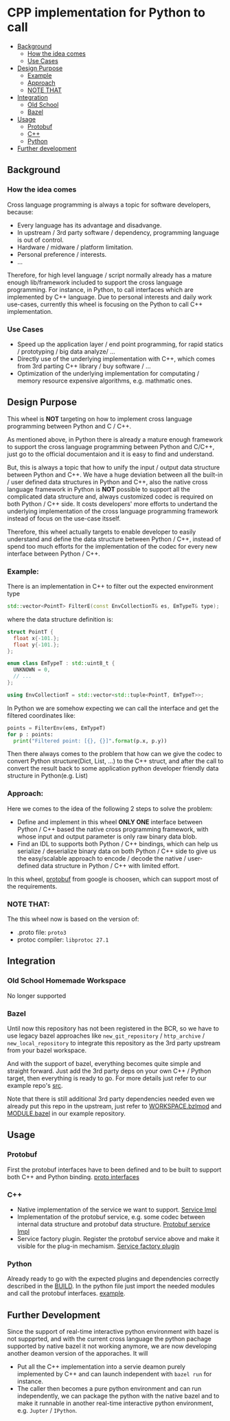 # CPP implementation for Python to call

* [Background](#background)
  * [How the idea comes](#how-the-idea-comes)
  * [Use Cases](#use-cases)
* [Design Purpose](#design-purpose)
  * [Example](#example)
  * [Approach](#approach)
  * [NOTE THAT](#note-that)
* [Integration](#integration)
  * [Old School](#old-school-homemade-workspace)
  * [Bazel](#bazel)
* [Usage](#usage)
  * [Protobuf](#protobuf)
  * [C++](#c)
  * [Python](#python)
* [Further development](#further-development)

## Background
### How the idea comes
Cross language programming is always a topic for software developers, because:
- Every language has its advantage and disadvange.
- In upstream / 3rd party software / dependency, programming language is out of control.
- Hardware / midware / platform limitation.
- Personal preference / interests.
- ...

Therefore, for high level language / script normally already has a mature enough lib/framework included to support the cross language programming. For instance, in Python, to call interfaces which are implemented by C++ language. Due to personal interests and daily work use-cases, currently this wheel is focusing on the Python to call C++ implementation.

### Use Cases
- Speed up the application layer / end point programming, for rapid statics / prototyping / big data analyze/ ...
- Directly use of the underlying implementation with C++, which comes from 3rd parting C++ library / buy software / ...
- Optimization of the underlying implementation for computating / memory resource expensive algorithms, e.g. mathmatic ones.

## Design Purpose
This wheel is **NOT** targeting on how to implement cross language programming between Python and C / C++.

As mentioned above, in Python there is already a mature enough framework to support the cross language programming between Python and C/C++, just go to the official documentaion and it is easy to find and understand.

But, this is always a topic that how to unify the input / output data structure between Python and C++. We have a huge deviation between all the built-in / user defined data structures in Python and C++, also the native cross language framework in Python is **NOT** possible to support all the complicated data structure and, always customized codec is required on both Python / C++ side. It costs developers' more efforts to undertand the underlying implementation of the cross language programming framework instead of focus on the use-case itsself.

Therefore, this wheel actually targets to enable developer to easily understand and define the data structure between Python / C++, instead of spend too much efforts for the implementation of the codec for every new interface between Python / C++.

### Example:
There is an implementation in C++ to filter out the expected environment type
```cpp
std::vector<PointT> FilterE(const EnvCollectionT& es, EmTypeT& type);
```
where the data structure definition is:
```cpp
struct PointT {
  float x{-101.};
  float y{-101.};
};

enum class EmTypeT : std::uint8_t {
  UNKNOWN = 0,
  // ...
};

using EnvCollectionT = std::vector<std::tuple<PointT, EmTypeT>>;
```
In Python we are somehow expecting we can call the interface and get the filtered coordinates like:
```python
points = FilterEnv(ems, EmTypeT)
for p : points:
  print("Filtered point: [{}, {}]".format(p.x, p.y))
```
Then there always comes to the problem that how can we give the codec to convert Python structure(Dict, List, ...) to the C++ struct, and after the call to convert the result back to some application python developer friendly data structure in Python(e.g. List)

### Approach:
Here we comes to the idea of the following 2 steps to solve the problem:
  - Define and implement in this wheel **ONLY ONE** interface between Python / C++ based the native cross programming framework, with whose input and output parameter is only raw binary data blob.
  - Find an IDL to supports both Python / C++ bindings, which can help us serialize / deserialize binary data on both Python / C++ side to give us the easy/scalable approach to encode / decode the native / user-defined data structure in Python / C++ with limited effort.

In this wheel, [protobuf](https://github.com/protocolbuffers/protobuf) from google is choosen, which can support most of the requirements.

### NOTE THAT:
The this wheel now is based on the version of:
  - .proto file: `proto3`
  - protoc compiler: `libprotoc 27.1` 

## Integration
### Old School Homemade Workspace
No longer supported

### Bazel
Until now this repository has not been registered in the BCR, so we have to use legacy bazel approaches like `new_git_repository` / `http_archive` / `new_local_repository` to integrate this repository as the 3rd party upstream from your bazel workspace.

And with the support of bazel, everything becomes quite simple and straight forward. Just add the 3rd party deps on your own C++ / Python target, then everything is ready to go. For more details just refer to our example repo's [src]().

Note that there is still additional 3rd party dependencies needed even we already put this repo in the upstream, just refer to [WORKSPACE.bzlmod]() and [MODULE.bazel]() in our example repository.

## Usage
### Protobuf
First the protobuf interfaces have to been defined and to be built to support both C++ and Python binding. [proto interfaces]()

### C++
  - Native implementation of the service we want to support. [Service Impl]()
  - Implementation of the protobuf service, e.g. some codec between internal data structure and protobuf data structure. [Protobuf service Impl]()
  - Service factory plugin. Register the protobuf service above and make it visible for the plug-in mechamism. [Service factory plugin]()

### Python
Already ready to go with the expected plugins and dependencies correctly described in the [BUILD](). In the python file just import the needed modules and call the protobuf interfaces. [example]().


## Further Development
Since the support of real-time interactive python environment with bazel is not suppprted, and with the current cross language the python pachage supported by native bazel it not working anymore, we are now developing another deamon version of the apporaches. It will
  - Put all the C++ implementation into a servie deamon purely implemented by C++ and can launch independent with `bazel run` for instance.
  - The caller then becomes a pure python environment and can run independently, we can package the python with the native bazel and to make it runnable in another real-time interactive python environment, e.g. `Jupter` / `IPython`.